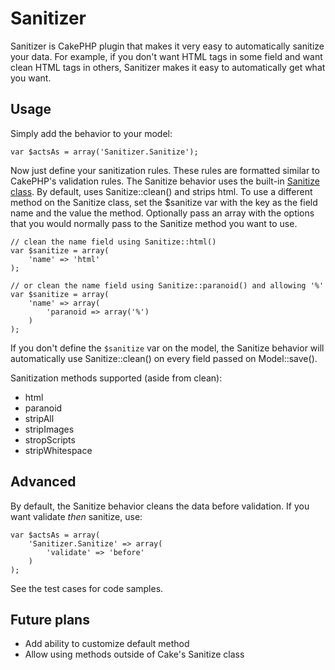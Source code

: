 # Sanitizer

Sanitizer is CakePHP plugin that makes it very easy to automatically sanitize
your data. For example, if you don't want HTML tags in some field and want clean
HTML tags in others, Sanitizer makes it easy to automatically get what you want.

## Usage

Simply add the behavior to your model:

    var $actsAs = array('Sanitizer.Sanitize');

Now just define your sanitization rules. These rules are formatted similar to
CakePHP's validation rules. The Sanitize behavior uses the built-in [Sanitize class][1].
By default, uses Sanitize::clean() and strips html. To use a different method on
the Sanitize class, set the $sanitize var with the key as the field name and the
value the method. Optionally pass an array with the options that you would
normally pass to the Sanitize method you want to use.

    // clean the name field using Sanitize::html()
    var $sanitize = array(
        'name' => 'html'
    );

    // or clean the name field using Sanitize::paranoid() and allowing '%'
    var $sanitize = array(
        'name' => array(
            'paranoid => array('%')
        )
    );

If you don't define the `$sanitize` var on the model, the Sanitize behavior will
automatically use Sanitize::clean() on every field passed on Model::save().

Sanitization methods supported (aside from clean):
* html
* paranoid
* stripAll
* stripImages
* stropScripts
* stripWhitespace

## Advanced

By default, the Sanitize behavior cleans the data before validation. If you want
validate *then* sanitize, use:

    var $actsAs = array(
        'Sanitizer.Sanitize' => array(
            'validate' => 'before'
        )
    );

See the test cases for code samples.

## Future plans

* Add ability to customize default method
* Allow using methods outside of Cake's Sanitize class

[1]: http://api13.cakephp.org/class/sanitize